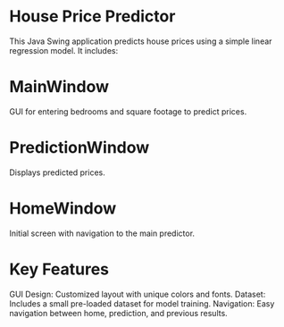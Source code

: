 # House Price Predictor
This Java Swing application predicts house prices using a simple linear regression model. It includes:

# MainWindow
GUI for entering bedrooms and square footage to predict prices.
# PredictionWindow
Displays predicted prices.
# HomeWindow
Initial screen with navigation to the main predictor.
# Key Features
GUI Design: Customized layout with unique colors and fonts.
Dataset: Includes a small pre-loaded dataset for model training.
Navigation: Easy navigation between home, prediction, and previous results.
